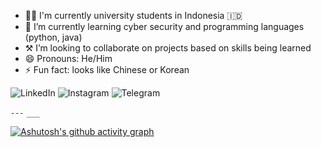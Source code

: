<!--
### Hi there 

**realalf1/realalf1** is a ✨ _special_ ✨ repository because its `README.md` (this file) appears on your GitHub profile.

Hi Here are some ideas to get you started:
-->

<!-- 🔭 I’m currently working on ...-->
- 🧑‍🎓 I'm currently university students in Indonesia 🇮🇩
- 🌱 I’m currently learning cyber security and programming languages (python, java)
- ⚒️ I’m looking to collaborate on projects based on skills being learned <!-- 📫 How to reach me: -->
- 😄 Pronouns: He/Him
- ⚡ Fun fact: looks like Chinese or Korean

![LinkedIn](https://img.shields.io/badge/linkedin-%230077B5.svg?style=for-the-badge&logo=linkedin&logoColor=white) ![Instagram](https://img.shields.io/badge/Instagram-E4405F?style=for-the-badge&logo=instagram&logoColor=white) ![Telegram](https://img.shields.io/badge/Telegram-2CA5E0?style=for-the-badge&logo=telegram&logoColor=white)

`---`
`___`

[![Ashutosh's github activity graph](https://github-readme-activity-graph.vercel.app/graph?username=realalf1)](https://github.com/ashutosh00710/github-readme-activity-graph)
